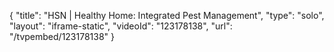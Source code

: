 {
    "title": "HSN | Healthy Home: Integrated Pest Management",
    "type": "solo",
    "layout": "iframe-static",
    "videoId": "123178138",
    "url": "\/tvpembed\/123178138"
}